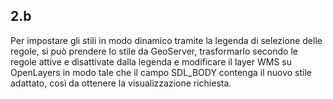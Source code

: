 ## 2.b
Per impostare gli stili in modo dinamico tramite la legenda di selezione delle regole, si può prendere lo stile da GeoServer, trasformarlo secondo le regole attive e disattivate dalla legenda e modificare il layer WMS su OpenLayers in modo tale che il campo SDL_BODY contenga il nuovo stile adattato, così da ottenere la visualizzazione richiesta.
